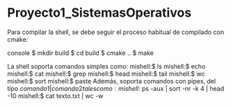 # Proyecto1_SistemasOperativos

Para compilar la shell, se debe seguir el proceso habitual de compilado con cmake:

console
$ mkdir build
$ cd build
$ cmake ..
$ make

La shell soporta comandos simples como:
mishell:$ ls
mishell:$ echo
mishell:$ cat
mishell:$ grep
mishell:$ head
mishell:$ tail
mishell:$ wc
mishell:$ sort
mishell:$ paste
Además, soporta comandos con pipes, del tipo $comando1 | comando2 tales como:
mishell:$ ps -aux | sort -nr -k 4 | head -10
mishell:$ cat texto.txt | wc -w
